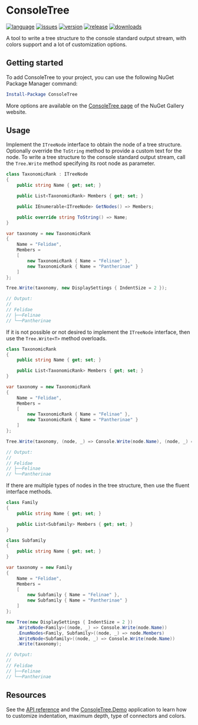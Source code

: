 # ConsoleTree

[![language](https://img.shields.io/github/languages/top/maurizuki/ConsoleTree)](https://github.com/maurizuki/ConsoleTree)
[![issues](https://img.shields.io/github/issues/maurizuki/ConsoleTree)](https://github.com/maurizuki/ConsoleTree/issues)
[![version](https://img.shields.io/nuget/v/ConsoleTree)](https://www.nuget.org/packages/ConsoleTree)
[![release](https://img.shields.io/github/release-date/maurizuki/ConsoleTree)](https://github.com/maurizuki/ConsoleTree/releases/latest)
[![downloads](https://img.shields.io/nuget/dt/ConsoleTree)](https://www.nuget.org/packages/ConsoleTree)

A tool to write a tree structure to the console standard output stream, with colors support and a lot of customization options.

## Getting started

To add ConsoleTree to your project, you can use the following NuGet Package Manager command:

```PowerShell
Install-Package ConsoleTree
```

More options are available on the [ConsoleTree page](https://www.nuget.org/packages/ConsoleTree) of the NuGet Gallery website.

## Usage

Implement the `ITreeNode` interface to obtain the node of a tree structure. Optionally override the `ToString` method to provide a custom text for the node. To write a tree structure to the console standard output stream, call the `Tree.Write` method specifying its root node as parameter.

```csharp
class TaxonomicRank : ITreeNode
{
	public string Name { get; set; }

	public List<TaxonomicRank> Members { get; set; }

	public IEnumerable<ITreeNode> GetNodes() => Members;

	public override string ToString() => Name;
}

var taxonomy = new TaxonomicRank
{
	Name = "Felidae",
	Members =
	[
		new TaxonomicRank { Name = "Felinae" },
		new TaxonomicRank { Name = "Pantherinae" }
	]
};

Tree.Write(taxonomy, new DisplaySettings { IndentSize = 2 });

// Output:
//
// Felidae
// ├──Felinae
// └──Pantherinae
```

If it is not possible or not desired to implement the `ITreeNode` interface, then use the `Tree.Write<T>` method overloads.

```csharp
class TaxonomicRank
{
	public string Name { get; set; }

	public List<TaxonomicRank> Members { get; set; }
}

var taxonomy = new TaxonomicRank
{
	Name = "Felidae",
	Members =
	[
		new TaxonomicRank { Name = "Felinae" },
		new TaxonomicRank { Name = "Pantherinae" }
	]
};

Tree.Write(taxonomy, (node, _) => Console.Write(node.Name), (node, _) => node.Members, new DisplaySettings { IndentSize = 2 });

// Output:
//
// Felidae
// ├──Felinae
// └──Pantherinae
```
If there are multiple types of nodes in the tree structure, then use the fluent interface methods.

```csharp
class Family
{
	public string Name { get; set; }

	public List<Subfamily> Members { get; set; }
}

class Subfamily
{
	public string Name { get; set; }
}

var taxonomy = new Family
{
	Name = "Felidae",
	Members =
	[
		new Subfamily { Name = "Felinae" },
		new Subfamily { Name = "Pantherinae" }
	]
};

new Tree(new DisplaySettings { IndentSize = 2 })
	.WriteNode<Family>((node, _) => Console.Write(node.Name))
	.EnumNodes<Family, Subfamily>((node, _) => node.Members)
	.WriteNode<Subfamily>((node, _) => Console.Write(node.Name))
	.Write(taxonomy);

// Output:
//
// Felidae
// ├──Felinae
// └──Pantherinae
```

## Resources

See the [API reference](./docs/ConsoleTree.md) and the [ConsoleTree.Demo](./src/ConsoleTree.Demo) application to learn how to customize indentation, maximum depth, type of connectors and colors.
